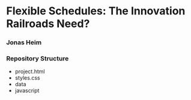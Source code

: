 # Flexible Schedules: The Innovation Railroads Need?

### Jonas Heim

### Repository Structure

- project.html
- styles.css
- data
- javascript
